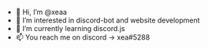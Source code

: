 - 👋 Hi, I’m @xeaa
- 👀 I’m interested in discord-bot and website development
- 🌱 I’m currently learning discord.js
- 📫 You reach me on discord -> xea#5288

